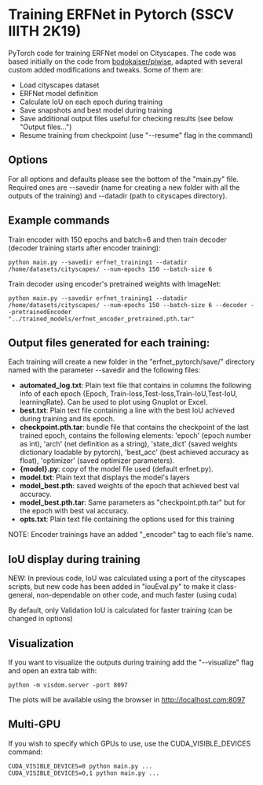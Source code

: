 # Training ERFNet in Pytorch (SSCV IIITH 2K19)

PyTorch code for training ERFNet model on Cityscapes. The code was based initially on the code from [bodokaiser/piwise](https://github.com/bodokaiser/piwise), adapted with several custom added modifications and tweaks. Some of them are:
- Load cityscapes dataset
- ERFNet model definition
- Calculate IoU on each epoch during training
- Save snapshots and best model during training
- Save additional output files useful for checking results (see below "Output files...")
- Resume training from checkpoint (use "--resume" flag in the command)

## Options
For all options and defaults please see the bottom of the "main.py" file. Required ones are --savedir (name for creating a new folder with all the outputs of the training) and --datadir (path to cityscapes directory).

## Example commands
Train encoder with 150 epochs and batch=6 and then train decoder (decoder training starts after encoder training):
```
python main.py --savedir erfnet_training1 --datadir /home/datasets/cityscapes/ --num-epochs 150 --batch-size 6 
```

Train decoder using encoder's pretrained weights with ImageNet:
```
python main.py --savedir erfnet_training1 --datadir /home/datasets/cityscapes/ --num-epochs 150 --batch-size 6 --decoder --pretrainedEncoder "../trained_models/erfnet_encoder_pretrained.pth.tar"
```

## Output files generated for each training:
Each training will create a new folder in the "erfnet_pytorch/save/" directory named with the parameter --savedir and the following files:
* **automated_log.txt**: Plain text file that contains in columns the following info of each epoch {Epoch, Train-loss,Test-loss,Train-IoU,Test-IoU, learningRate}. Can be used to plot using Gnuplot or Excel.
* **best.txt**: Plain text file containing a line with the best IoU achieved during training and its epoch.
* **checkpoint.pth.tar**: bundle file that contains the checkpoint of the last trained epoch, contains the following elements: 'epoch' (epoch number as int), 'arch' (net definition as a string), 'state_dict' (saved weights dictionary loadable by pytorch), 'best_acc' (best achieved accuracy as float), 'optimizer' (saved optimizer parameters).
* **{model}.py**: copy of the model file used (default erfnet.py). 
* **model.txt**: Plain text that displays the model's layers
* **model_best.pth**: saved weights of the epoch that achieved best val accuracy.
* **model_best.pth.tar**: Same parameters as "checkpoint.pth.tar" but for the epoch with best val accuracy.
* **opts.txt**: Plain text file containing the options used for this training

NOTE: Encoder trainings have an added "_encoder" tag to each file's name.

## IoU display during training

NEW: In previous code, IoU was calculated using a port of the cityscapes scripts, but new code has been added in "iouEval.py" to make it class-general, non-dependable on other code, and much faster (using cuda)

By default, only Validation IoU is calculated for faster training (can be changed in options)

## Visualization
If you want to visualize the outputs during training add the "--visualize" flag and open an extra tab with:
```
python -m visdom.server -port 8097
```
The plots will be available using the browser in http://localhost.com:8097

## Multi-GPU
If you wish to specify which GPUs to use, use the CUDA_VISIBLE_DEVICES command:
```
CUDA_VISIBLE_DEVICES=0 python main.py ...
CUDA_VISIBLE_DEVICES=0,1 python main.py ...
```


